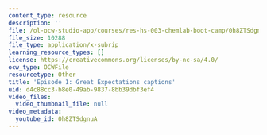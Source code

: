 ```yaml
---
content_type: resource
description: ''
file: /ol-ocw-studio-app/courses/res-hs-003-chemlab-boot-camp/0h8ZTSdgnuA_captions.webvtt
file_size: 10288
file_type: application/x-subrip
learning_resource_types: []
license: https://creativecommons.org/licenses/by-nc-sa/4.0/
ocw_type: OCWFile
resourcetype: Other
title: 'Episode 1: Great Expectations captions'
uid: d4c88cc3-b8e0-49ab-9837-8bb39dbf3ef4
video_files:
  video_thumbnail_file: null
video_metadata:
  youtube_id: 0h8ZTSdgnuA
---
```

